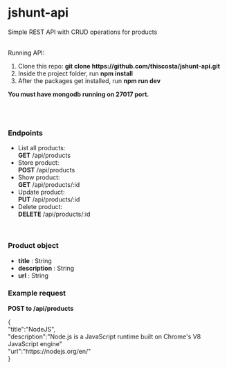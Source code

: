 # jshunt-api

Simple REST API with CRUD operations for products

<br />Running API:<br />
<ol>

<li>Clone this repo: <strong>git clone https://github.com/thiscosta/jshunt-api.git</strong></li>
<li>Inside the project folder, run <strong>npm install</strong></li>
<li>After the packages get installed, run <strong>npm run dev</strong></li>

</ol>

<strong>You must have mongodb running on 27017 port.</strong>


<br /> <br />
<h3>Endpoints</h3>
<ul>
  <li>List all products: <br /><strong>GET</strong> /api/products</li>
  <li>Store product: <br /> <strong>POST</strong> /api/products</li>
  <li>Show product: <br /><strong>GET</strong> /api/products/:id</li>
  <li>Update product: <br /><strong>PUT</strong> /api/products/:id</li>
  <li>Delete product: <br /><strong>DELETE</strong> /api/products/:id</li>
</ul>

<br />

<h3>Product object</h3>
<ul>
<li><strong>title</strong> : String </li>
<li><strong>description</strong> : String </li>
<li><strong>url</strong> : String </li>
</ul>

<h3>Example request</h3>
<strong>POST to /api/products</strong>
<p>{
<br />
"title":"NodeJS", <br />
"description":"Node.js is a JavaScript runtime built on Chrome's V8 JavaScript engine" <br />
"url":"https://nodejs.org/en/" <br />
}
</p>


